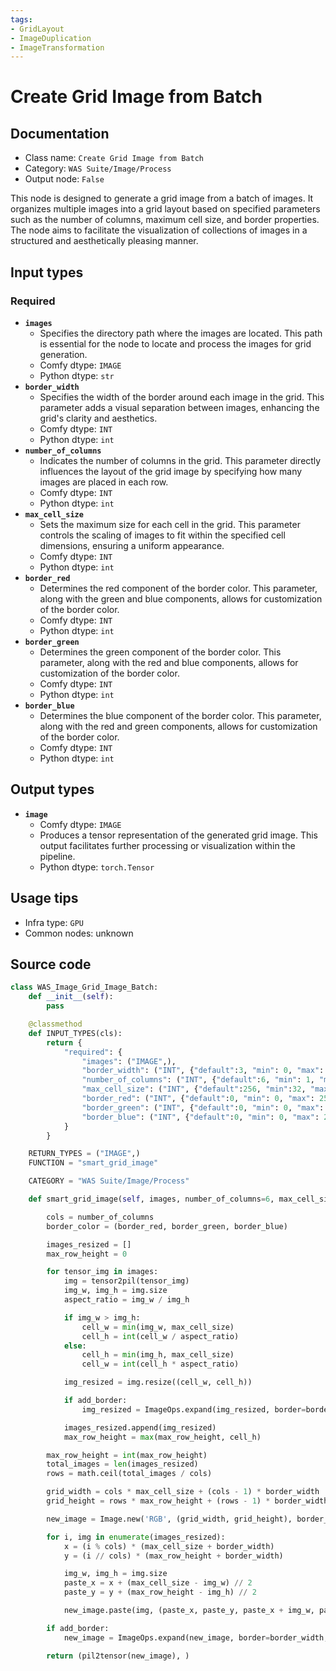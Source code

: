 ```yaml
---
tags:
- GridLayout
- ImageDuplication
- ImageTransformation
---
```


# Create Grid Image from Batch
## Documentation
- Class name: `Create Grid Image from Batch`
- Category: `WAS Suite/Image/Process`
- Output node: `False`

This node is designed to generate a grid image from a batch of images. It organizes multiple images into a grid layout based on specified parameters such as the number of columns, maximum cell size, and border properties. The node aims to facilitate the visualization of collections of images in a structured and aesthetically pleasing manner.
## Input types
### Required
- **`images`**
    - Specifies the directory path where the images are located. This path is essential for the node to locate and process the images for grid generation.
    - Comfy dtype: `IMAGE`
    - Python dtype: `str`
- **`border_width`**
    - Specifies the width of the border around each image in the grid. This parameter adds a visual separation between images, enhancing the grid's clarity and aesthetics.
    - Comfy dtype: `INT`
    - Python dtype: `int`
- **`number_of_columns`**
    - Indicates the number of columns in the grid. This parameter directly influences the layout of the grid image by specifying how many images are placed in each row.
    - Comfy dtype: `INT`
    - Python dtype: `int`
- **`max_cell_size`**
    - Sets the maximum size for each cell in the grid. This parameter controls the scaling of images to fit within the specified cell dimensions, ensuring a uniform appearance.
    - Comfy dtype: `INT`
    - Python dtype: `int`
- **`border_red`**
    - Determines the red component of the border color. This parameter, along with the green and blue components, allows for customization of the border color.
    - Comfy dtype: `INT`
    - Python dtype: `int`
- **`border_green`**
    - Determines the green component of the border color. This parameter, along with the red and blue components, allows for customization of the border color.
    - Comfy dtype: `INT`
    - Python dtype: `int`
- **`border_blue`**
    - Determines the blue component of the border color. This parameter, along with the red and green components, allows for customization of the border color.
    - Comfy dtype: `INT`
    - Python dtype: `int`
## Output types
- **`image`**
    - Comfy dtype: `IMAGE`
    - Produces a tensor representation of the generated grid image. This output facilitates further processing or visualization within the pipeline.
    - Python dtype: `torch.Tensor`
## Usage tips
- Infra type: `GPU`
- Common nodes: unknown


## Source code
```python
class WAS_Image_Grid_Image_Batch:
    def __init__(self):
        pass

    @classmethod
    def INPUT_TYPES(cls):
        return {
            "required": {
                "images": ("IMAGE",),
                "border_width": ("INT", {"default":3, "min": 0, "max": 100, "step":1}),
                "number_of_columns": ("INT", {"default":6, "min": 1, "max": 24, "step":1}),
                "max_cell_size": ("INT", {"default":256, "min":32, "max":2048, "step":1}),
                "border_red": ("INT", {"default":0, "min": 0, "max": 255, "step":1}),
                "border_green": ("INT", {"default":0, "min": 0, "max": 255, "step":1}),
                "border_blue": ("INT", {"default":0, "min": 0, "max": 255, "step":1}),
            }
        }

    RETURN_TYPES = ("IMAGE",)
    FUNCTION = "smart_grid_image"

    CATEGORY = "WAS Suite/Image/Process"

    def smart_grid_image(self, images, number_of_columns=6, max_cell_size=256, add_border=False, border_red=255, border_green=255, border_blue=255, border_width=3):

        cols = number_of_columns
        border_color = (border_red, border_green, border_blue)

        images_resized = []
        max_row_height = 0

        for tensor_img in images:
            img = tensor2pil(tensor_img)
            img_w, img_h = img.size
            aspect_ratio = img_w / img_h

            if img_w > img_h:
                cell_w = min(img_w, max_cell_size)
                cell_h = int(cell_w / aspect_ratio)
            else:
                cell_h = min(img_h, max_cell_size)
                cell_w = int(cell_h * aspect_ratio)

            img_resized = img.resize((cell_w, cell_h))

            if add_border:
                img_resized = ImageOps.expand(img_resized, border=border_width // 2, fill=border_color)

            images_resized.append(img_resized)
            max_row_height = max(max_row_height, cell_h)

        max_row_height = int(max_row_height)
        total_images = len(images_resized)
        rows = math.ceil(total_images / cols)

        grid_width = cols * max_cell_size + (cols - 1) * border_width
        grid_height = rows * max_row_height + (rows - 1) * border_width

        new_image = Image.new('RGB', (grid_width, grid_height), border_color)

        for i, img in enumerate(images_resized):
            x = (i % cols) * (max_cell_size + border_width)
            y = (i // cols) * (max_row_height + border_width)

            img_w, img_h = img.size
            paste_x = x + (max_cell_size - img_w) // 2
            paste_y = y + (max_row_height - img_h) // 2

            new_image.paste(img, (paste_x, paste_y, paste_x + img_w, paste_y + img_h))

        if add_border:
            new_image = ImageOps.expand(new_image, border=border_width, fill=border_color)

        return (pil2tensor(new_image), )

```
